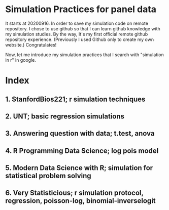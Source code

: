 # Simulation Practices for panel data
It starts at 20200916. In order to save my simulation code on remote repository. I chose to use github so that I can learn github knowledge with my simulation studies. By the way, It's my first official remote github repository experience. (Previously I used Github only to create my own website.) Congratulates!

Now, let me introduce my simulation practices that I search with "simulation in r" in google.

# Index
## 1. StanfordBios221; r simulation techniques
## 2. UNT; basic regression simulations
## 3. Answering question with data; t.test, anova
## 4. R Programming Data Science; log pois model 
## 5. Modern Data Science with R; simulation for statistical problem solving
## 6. Very Statisticious; r simulation protocol, regression, poisson-log, binomial-inverselogit